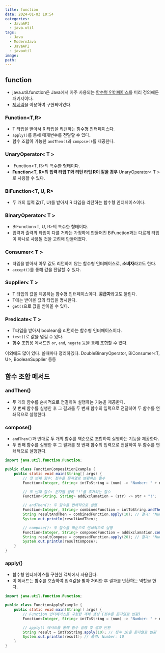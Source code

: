 ```yaml
---
title: function
date: 2024-01-03 10:54
categories:
  - JavaAPI
  - java.util
tags:
  - Java
  - ModernJava
  - JavaAPI
  - javautil
image: 
path:
---
```


## function
+ java.util.function은 Java에서 자주 사용되는 [함수형 인터페이스](https://sonjh919.github.io/posts/함수형-인터페이스)를 미리 정의해둔 패키지이다.
+ [제네릭](https://sonjh919.github.io/posts/제네릭)을 이용하여 구현되어있다.

### Function<T,R>
+ T 타입을 받아서 R 타입을 리턴하는 함수형 인터페이스다.
+ `apply()`를 통해 매개변수를 전달할 수 있다.
+ 함수 조합이 가능한 `andThen()`과 `compose()`를 제공한다.

### UnaryOperator< T >
+  Function<T, R>의 특수한 형태이다.
+ **Function<T, R>의 입력 타입 T와 리턴 타입 R이 같을 경우** UnaryOperator< T >로 사용할 수 있다.

### BiFunction<T, U, R>
+ 두 개의 입력 값(T, U)를 받아서 R 타입을 리턴하는 함수형 인터페이스이다.

### BinaryOperator< T >
+ BiFunction<T, U, R>의 특수한 형태이다.
+ 입력과 출력의 타입이 다를 거라는 가정하에 만들어진 BiFunction과는 다르게 타입이 하나로 사용될 것을 고려해 만들어졌다.

### Consumer< T >
+ 타입을 받아서 아무 값도 리턴하지 않는 함수형 인터페이스로, **소비자**라고도 한다.
+ `accept()`를 통해 값을 전달할 수 있다.

### Supplier< T >
+ T 타입의 값을 제공하는 함수형 인터페이스이다. **공급자**라고도 불린다.
+ T에는 받아올 값의 타입을 명시한다.
+ `get()`으로 값을 받아올 수 있다.

### Predicate< T >
+ T타입을 받아서 boolean을 리턴하는 함수형 인터페이스이다.
+ `test()`로 값을 넘길 수 있다.
+ 함수 조합용 메서드인 `or`, `and`, `negate` 등을 통해 조합할 수 있다.


이외에도 많이 있다. 쓸때마다 정리하겠다.
DoubleBinaryOperator, BiConsumer<T, U>, BooleanSupplier 등등

## 함수 조합 메서드
### andThen()
+ 두 개의 함수를 순차적으로 연결하여 실행하는 기능을 제공한다.
+ 첫 번째 함수를 실행한 후 그 결과를 두 번째 함수의 입력으로 전달하여 두 함수를 연쇄적으로 실행한다.

### compose()
+ `andThen()`과 반대로 두 개의 함수를 역순으로 조합하여 실행하는 기능을 제공한다.
+ 두 번째 함수를 실행한 후 그 결과를 첫 번째 함수의 입력으로 전달하여 두 함수를 연쇄적으로 실행한다.

```java
import java.util.function.Function;

public class FunctionCompositionExample {
    public static void main(String[] args) {
        // 첫 번째 함수: 정수를 문자열로 변환하는 함수
        Function<Integer, String> intToString = (num) -> "Number: " + num;

        // 두 번째 함수: 문자열 끝에 "!"를 추가하는 함수
        Function<String, String> addExclamation = (str) -> str + "!";

        // andThen(): 두 함수를 연쇄적으로 실행
        Function<Integer, String> combinedFunction = intToString.andThen(addExclamation);
        String resultAndThen = combinedFunction.apply(10); // 결과: "Number: 10!"
        System.out.println(resultAndThen);

        // compose(): 두 함수를 역순으로 연쇄적으로 실행
        Function<Integer, String> composedFunction = addExclamation.compose(intToString);
        String resultCompose = composedFunction.apply(20); // 결과: "Number: 20!"
        System.out.println(resultCompose);
    }
}

```
### apply()
+ 함수형 인터페이스를 구현한 객체에서 사용된다. 
+ 이 메서드는 함수를 호출하여 입력값을 받아 처리한 후 결과를 반환하는 역할을 한다.

```java
import java.util.function.Function;

public class FunctionApplyExample {
    public static void main(String[] args) {
        // Function 인터페이스를 구현한 객체 생성 (정수를 문자열로 변환)
        Function<Integer, String> intToString = (num) -> "Number: " + num;

        // apply() 메서드를 통해 함수 실행 및 결과 반환
        String result = intToString.apply(10); // 정수 10을 문자열로 변환
        System.out.println(result); // 출력: Number: 10
    }
}

```